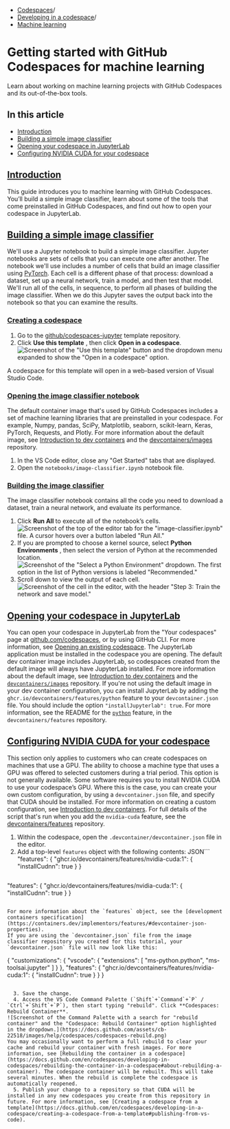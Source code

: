   * [Codespaces](https://docs.github.com/en/codespaces "Codespaces")/
  * [Developing in a codespace](https://docs.github.com/en/codespaces/developing-in-a-codespace "Developing in a codespace")/
  * [Machine learning](https://docs.github.com/en/codespaces/developing-in-a-codespace/getting-started-with-github-codespaces-for-machine-learning "Machine learning")


# Getting started with GitHub Codespaces for machine learning
Learn about working on machine learning projects with GitHub Codespaces and its out-of-the-box tools.
## In this article
  * [Introduction](https://docs.github.com/en/codespaces/developing-in-a-codespace/getting-started-with-github-codespaces-for-machine-learning#introduction)
  * [Building a simple image classifier](https://docs.github.com/en/codespaces/developing-in-a-codespace/getting-started-with-github-codespaces-for-machine-learning#building-a-simple-image-classifier)
  * [Opening your codespace in JupyterLab](https://docs.github.com/en/codespaces/developing-in-a-codespace/getting-started-with-github-codespaces-for-machine-learning#opening-your-codespace-in-jupyterlab)
  * [Configuring NVIDIA CUDA for your codespace](https://docs.github.com/en/codespaces/developing-in-a-codespace/getting-started-with-github-codespaces-for-machine-learning#configuring-nvidia-cuda-for-your-codespace)


## [Introduction](https://docs.github.com/en/codespaces/developing-in-a-codespace/getting-started-with-github-codespaces-for-machine-learning#introduction)
This guide introduces you to machine learning with GitHub Codespaces. You’ll build a simple image classifier, learn about some of the tools that come preinstalled in GitHub Codespaces, and find out how to open your codespace in JupyterLab.
## [Building a simple image classifier](https://docs.github.com/en/codespaces/developing-in-a-codespace/getting-started-with-github-codespaces-for-machine-learning#building-a-simple-image-classifier)
We'll use a Jupyter notebook to build a simple image classifier.
Jupyter notebooks are sets of cells that you can execute one after another. The notebook we'll use includes a number of cells that build an image classifier using [PyTorch](https://pytorch.org/). Each cell is a different phase of that process: download a dataset, set up a neural network, train a model, and then test that model.
We'll run all of the cells, in sequence, to perform all phases of building the image classifier. When we do this Jupyter saves the output back into the notebook so that you can examine the results.
### [Creating a codespace](https://docs.github.com/en/codespaces/developing-in-a-codespace/getting-started-with-github-codespaces-for-machine-learning#creating-a-codespace)
  1. Go to the [github/codespaces-jupyter](https://github.com/github/codespaces-jupyter) template repository.
  2. Click **Use this template** , then click **Open in a codespace**.
![Screenshot of the "Use this template" button and the dropdown menu expanded to show the "Open in a codespace" option.](https://docs.github.com/assets/cb-76823/images/help/repository/use-this-template-button.png)


A codespace for this template will open in a web-based version of Visual Studio Code.
### [Opening the image classifier notebook](https://docs.github.com/en/codespaces/developing-in-a-codespace/getting-started-with-github-codespaces-for-machine-learning#opening-the-image-classifier-notebook)
The default container image that's used by GitHub Codespaces includes a set of machine learning libraries that are preinstalled in your codespace. For example, Numpy, pandas, SciPy, Matplotlib, seaborn, scikit-learn, Keras, PyTorch, Requests, and Plotly. For more information about the default image, see [Introduction to dev containers](https://docs.github.com/en/codespaces/setting-up-your-project-for-codespaces/adding-a-dev-container-configuration/introduction-to-dev-containers#using-the-default-dev-container-configuration) and the [devcontainers/images](https://github.com/devcontainers/images/tree/main/src/universal) repository.
  1. In the VS Code editor, close any "Get Started" tabs that are displayed.
  2. Open the `notebooks/image-classifier.ipynb` notebook file.


### [Building the image classifier](https://docs.github.com/en/codespaces/developing-in-a-codespace/getting-started-with-github-codespaces-for-machine-learning#building-the-image-classifier)
The image classifier notebook contains all the code you need to download a dataset, train a neural network, and evaluate its performance.
  1. Click **Run All** to execute all of the notebook’s cells.
![Screenshot of the top of the editor tab for the "image-classifier.ipynb" file. A cursor hovers over a button labeled "Run All."](https://docs.github.com/assets/cb-22183/images/help/codespaces/jupyter-run-all.png)
  2. If you are prompted to choose a kernel source, select **Python Environments** , then select the version of Python at the recommended location.
![Screenshot of the "Select a Python Environment" dropdown. The first option in the list of Python versions is labeled "Recommended."](https://docs.github.com/assets/cb-51563/images/help/codespaces/jupyter-choose-python.png)
  3. Scroll down to view the output of each cell.
![Screenshot of the cell in the editor, with the header "Step 3: Train the network and save model."](https://docs.github.com/assets/cb-120492/images/help/codespaces/jupyter-notebook-step3.png)


## [Opening your codespace in JupyterLab](https://docs.github.com/en/codespaces/developing-in-a-codespace/getting-started-with-github-codespaces-for-machine-learning#opening-your-codespace-in-jupyterlab)
You can open your codespace in JupyterLab from the "Your codespaces" page at [github.com/codespaces](https://github.com/codespaces), or by using GitHub CLI. For more information, see [Opening an existing codespace](https://docs.github.com/en/codespaces/developing-in-a-codespace/opening-an-existing-codespace).
The JupyterLab application must be installed in the codespace you are opening. The default dev container image includes JupyterLab, so codespaces created from the default image will always have JupyterLab installed. For more information about the default image, see [Introduction to dev containers](https://docs.github.com/en/codespaces/setting-up-your-project-for-codespaces/adding-a-dev-container-configuration/introduction-to-dev-containers#using-the-default-dev-container-configuration) and the [`devcontainers/images`](https://github.com/devcontainers/images/tree/main/src/universal) repository. If you're not using the default image in your dev container configuration, you can install JupyterLab by adding the `ghcr.io/devcontainers/features/python` feature to your `devcontainer.json` file. You should include the option `"installJupyterlab": true`. For more information, see the README for the [`python`](https://github.com/devcontainers/features/tree/main/src/python#python-python) feature, in the `devcontainers/features` repository.
## [Configuring NVIDIA CUDA for your codespace](https://docs.github.com/en/codespaces/developing-in-a-codespace/getting-started-with-github-codespaces-for-machine-learning#configuring-nvidia-cuda-for-your-codespace)
This section only applies to customers who can create codespaces on machines that use a GPU. The ability to choose a machine type that uses a GPU was offered to selected customers during a trial period. This option is not generally available.
Some software requires you to install NVIDIA CUDA to use your codespace’s GPU. Where this is the case, you can create your own custom configuration, by using a `devcontainer.json` file, and specify that CUDA should be installed. For more information on creating a custom configuration, see [Introduction to dev containers](https://docs.github.com/en/codespaces/setting-up-your-project-for-codespaces/adding-a-dev-container-configuration/introduction-to-dev-containers#creating-a-custom-dev-container-configuration).
For full details of the script that's run when you add the `nvidia-cuda` feature, see the [devcontainers/features](https://github.com/devcontainers/features/tree/main/src/nvidia-cuda) repository.
  1. Within the codespace, open the `.devcontainer/devcontainer.json` file in the editor.
  2. Add a top-level `features` object with the following contents:
JSON```
  "features": {
    "ghcr.io/devcontainers/features/nvidia-cuda:1": {
      "installCudnn": true
    }
  }

```
```
  "features": {
    "ghcr.io/devcontainers/features/nvidia-cuda:1": {
      "installCudnn": true
    }
  }

```

For more information about the `features` object, see the [development containers specification](https://containers.dev/implementors/features/#devcontainer-json-properties).
If you are using the `devcontainer.json` file from the image classifier repository you created for this tutorial, your `devcontainer.json` file will now look like this:
```
{
  "customizations": {
    "vscode": {
      "extensions": [
        "ms-python.python",
        "ms-toolsai.jupyter"
      ]
    }
  },
  "features": {
    "ghcr.io/devcontainers/features/nvidia-cuda:1": {
      "installCudnn": true
    }
  }
}

```

  3. Save the change.
  4. Access the VS Code Command Palette (`Shift`+`Command`+`P` / `Ctrl`+`Shift`+`P`), then start typing "rebuild". Click **Codespaces: Rebuild Container**.
![Screenshot of the Command Palette with a search for "rebuild container" and the "Codespace: Rebuild Container" option highlighted in the dropdown.](https://docs.github.com/assets/cb-22518/images/help/codespaces/codespaces-rebuild.png)
You may occasionally want to perform a full rebuild to clear your cache and rebuild your container with fresh images. For more information, see [Rebuilding the container in a codespace](https://docs.github.com/en/codespaces/developing-in-codespaces/rebuilding-the-container-in-a-codespace#about-rebuilding-a-container). The codespace container will be rebuilt. This will take several minutes. When the rebuild is complete the codespace is automatically reopened.
  5. Publish your change to a repository so that CUDA will be installed in any new codespaces you create from this repository in future. For more information, see [Creating a codespace from a template](https://docs.github.com/en/codespaces/developing-in-a-codespace/creating-a-codespace-from-a-template#publishing-from-vs-code).


